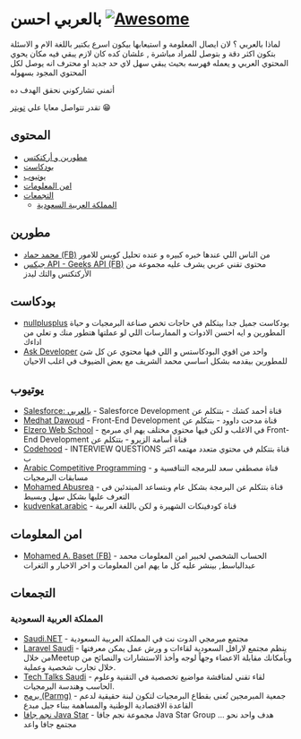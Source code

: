 # بالعربي احسن [![Awesome](https://cdn.rawgit.com/sindresorhus/awesome/d7305f38d29fed78fa85652e3a63e154dd8e8829/media/badge.svg)](https://github.com/sindresorhus/awesome)

لماذا بالعربي ؟
لان ايصال المعلومة و استيعابها بيكون اسرع بكتير باللغة الام و الاسئلة بتكون اكثر دقة و بتوصل للمراد مباشرة , علشان كده كان لازم يبقي فيه مكان يحوي المحتوي العربي و يعمله فهرسه بحيث يبقي سهل لاي حد جديد او محترف انه يوصل لكل المحتوي المجود بسهوله

أتمني تشاركوني نحقق الهدف ده 

تقدر تتواصل معايا علي  [تويتر](https://twitter.com/abdo_hussein)
😁
## المحتوى

* [مطورين و أركتكتس ](#مطورين)
* [بودكاست](#بودكاست)
* [يوتيوب](#يوتيوب)
* [امن المعلومات](#امن-المعلومات)
* [التجمعات](#التجمعات)
  - [المملكة العربية السعودية](#المملكة-العربية-السعودية)

## مطورين
* [محمد حماد (FB)](https://www.facebook.com/mohamed.hamedhammad) من الناس اللي عندها خبره كبيره و عنده تحليل كويس للامور 
* [جيكس API - Geeks API (FB)](https://www.facebook.com/GeeksAPI) محتوى تقني عربي يشرف عليه مجموعة من الأركتكتس والتك ليدز

## بودكاست
* [nullplusplus](https://nullplus.plus/) 
بودكاست جميل جدا بيتكلم في حاجات  تخص صناعة البرمجيات و حياة المطورين و ايه احسن الادوات و الممارسات اللي لو عملتها هتطور منك و تعلي من اداءك
* [Ask Developer](http://www.askdeveloper.com/) واحد من اقوي البودكاستس و اللي فيها محتوي عن كل شئ للمطورين بيقدمه بشكل اساسي محمد الشريف مع بعض الضيوف في اغلب الاحيان
## يوتيوب
* [Salesforce: بالعربي](https://www.youtube.com/channel/UCVtDDaKHq9ztGU1IBuhiQpw) - Salesforce Development قناة أحمد كشك - بتتكلم عن  
* [Medhat Dawoud](https://www.youtube.com/user/Med7atDawoud/) - Front-End Development قناة مدحت داوود - بتتكلم عن  
* [Elzero Web School](https://www.youtube.com/user/OsamaElzero/) - في الاغلب و لكن فيها محتوي مختلف يهم اي مبرمج Front-End Development قناة أسامة الزيرو - بتتكلم عن  
* [Codehood](https://www.youtube.com/channel/UCoNfslp4XbQULWcE7V4FkZw/) - INTERVIEW QUESTIONS قناة بتتكلم في محتوي متعدد مهتمه اكتر ب 
* [Arabic Competitive Programming](https://www.youtube.com/user/nobody123497/) - قناة مصطفي سعد للبرمجه التنافسية و مسابقات البرمجيات
* [Mohamed Abusrea](https://www.youtube.com/c/mohamedabusrea) -  قناة بتتكلم عن البرمجة بشكل عام وبتساعد المبتدئين فى التعرف عليها بشكل سهل وبسيط
* [kudvenkat.arabic](https://www.youtube.com/channel/UCgRFf3_D5H1Qi8pvw2Czyzg) - قناة كودفينكات الشهيرة و لكن باللغة العربية 

## امن المعلومات
* [Mohamed A. Baset (FB)](https://www.facebook.com/SymbianSyMoh) - الحساب الشخصي لخبير امن المعلومات محمد عبدالباسط, بينشر عليه كل ما يهم امن المعلومات و اخر الاخبار و الثغرات

## التجمعات
### المملكة العربية السعودية
* [Saudi.NET](https://twitter.com/saudidotnet) - مجتمع مبرمجي الدوت نت في المملكة العربية السعودية
* [Laravel Saudi](https://twitter.com/laravel_saudi) - ينظم مجتمع لارافل السعودية لقاءات و ورش عمل يمكن معرفتها من خلالMeetup وبأمكانك مقابلة الاعضاء وجهاً لوجه وأخذ الاستشارات والنصائح من خلال تجارب شخصية وعملية.
* [Tech Talks Saudi](https://twitter.com/TechTalks_Saudi) - لقاء تقني لمناقشة مواضيع تخصصية في التقنية وعلوم الحاسب وهندسة البرمجيات.
* [برمج (Parmg)](https://twitter.com/parmg_sa) - جمعية المبرمجين تُعنى بقطاع البرمجيات لتكون لبنة حقيقية لدعم القاعدة الاقتصادية الوطنية والمساهمة ببناء جيل مبدع
* [نجم جافا Java Star](https://twitter.com/JavaStarG) - مجموعة نجم جافا Java Star Group ... هدف واحد نحو مجتمع جافا واعد
